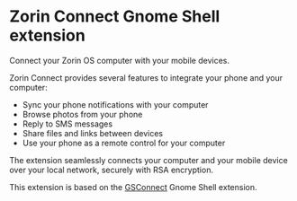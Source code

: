 # Zorin Connect Gnome Shell extension

Connect your Zorin OS computer with your mobile devices.

Zorin Connect provides several features to integrate your phone and your computer:

* Sync your phone notifications with your computer
* Browse photos from your phone
* Reply to SMS messages
* Share files and links between devices
* Use your phone as a remote control for your computer

The extension seamlessly connects your computer and your mobile device over your local network, securely with RSA encryption.

This extension is based on the [GSConnect](https://github.com/andyholmes/gnome-shell-extension-gsconnect)
 Gnome Shell extension.

